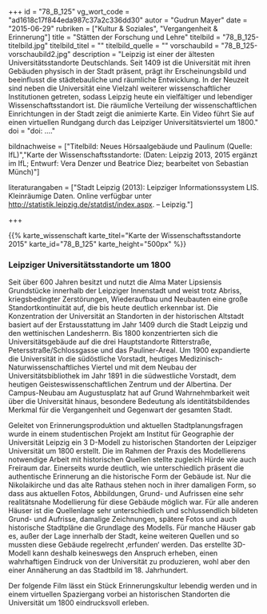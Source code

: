 +++
id = "78_B_125"
vg_wort_code = "ad1618c17f844eda987c37a2c336dd30"
autor = "Gudrun Mayer"
date = "2015-06-29"
rubriken = ["Kultur & Soziales", "Vergangenheit & Erinnerung"]
title = "Stätten der Forschung und Lehre"
titelbild = "78_B_125-titelbild.jpg"
titelbild_titel = ""
titelbild_quelle = ""
vorschaubild = "78_B_125-vorschaubild2.jpg"
description = "Leipzig ist einer der ältesten Universitätsstandorte Deutschlands. Seit 1409 ist die Universität mit ihren Gebäuden physisch in der Stadt präsent, prägt ihr Erscheinungsbild und beeinflusst die städtebauliche und räumliche Entwicklung. In der Neuzeit sind neben die Universität eine Vielzahl weiterer wissenschaftlicher Institutionen getreten, sodass Leipzig heute ein vielfältiger und lebendiger Wissenschaftsstandort ist. Die räumliche Verteilung der wissenschaftlichen Einrichtungen in der Stadt zeigt die animierte Karte. Ein Video führt Sie auf einen virtuellen Rundgang durch das Leipziger Universitätsviertel um 1800."
doi = "doi: ...."


bildnachweise = ["Titelbild: Neues Hörsaalgebäude und Paulinum (Quelle: IfL)","Karte der Wissenschaftsstandorte: (Daten: Leipzig 2013, 2015 ergänzt im IfL; Entwurf: Vera Denzer und Beatrice Diez; bearbeitet von Sebastian Münch)"]

literaturangaben = ["Stadt Leipzig (2013): Leipziger Informationssystem LIS. Kleinräumige Daten. Online verfügbar unter http://statistik.leipzig.de/statdist/index.aspx. – Leipzig."]

+++

{{% karte_wissenschaft karte_titel="Karte der Wissenschaftsstandorte 2015" karte_id="78_B_125" karte_height="500px" %}}


### Leipziger Universitätsstandorte um 1800

Seit über 600 Jahren besitzt und nutzt die Alma Mater Lipsiensis Grundstücke innerhalb der Leipziger Innenstadt und weist trotz Abriss, kriegsbedingter Zerstörungen, Wiederaufbau und Neubauten eine große Standortkontinuität auf, die bis heute deutlich erkennbar ist. Die Konzentration der Universität an Standorten in der historischen Altstadt  basiert auf der Erstausstattung im Jahr 1409 durch die Stadt Leipzig und den wettinischen Landesherrn. Bis 1800 konzentrierten sich die Universitätsgebäude auf die drei Hauptstandorte Ritterstraße, Petersstraße/Schlossgasse und das Pauliner-Areal. Um 1900 expandierte die Universität in die südöstliche Vorstadt, heutiges Medizinisch-Naturwissenschaftliches Viertel und mit dem Neubau der Universitätsbibliothek im Jahr 1891 in die südwestliche Vorstadt, dem heutigen Geisteswissenschaftlichen Zentrum und der Albertina. Der Campus-Neubau am Augustusplatz hat auf Grund Wahrnehmbarkeit weit über die Universität hinaus, besondere Bedeutung als identitätsbildendes Merkmal für die Vergangenheit und Gegenwart der gesamten Stadt.

Geleitet von Erinnerungsproduktion und aktuellen Stadtplanungsfragen wurde in einem studentischen Projekt am Institut für Geographie der Universität Leipzig ein 3 D-Modell zu historischen Standorten der Leipziger Universität  um 1800 erstellt.  Die im Rahmen der Praxis des Modellierens notwendige Arbeit mit historischen Quellen stellte zugleich Hürde wie auch Freiraum dar. Einerseits wurde deutlich, wie unterschiedlich präsent die authentische Erinnerung an die historische Form der Gebäude ist. Nur die Nikolaikirche und das alte Rathaus stehen noch in ihrer damaligen Form, so dass aus aktuellen Fotos, Abbildungen, Grund- und Aufrissen eine sehr realitätsnahe Modellierung für diese Gebäude möglich war. Für alle anderen Häuser ist die Quellenlage sehr unterschiedlich und schlussendlich bildeten Grund- und Aufrisse, damalige Zeichnungen, spätere Fotos und auch historische Stadtpläne die Grundlage des Modells. Für manche Häuser gab es, außer der Lage innerhalb der Stadt, keine weiteren Quellen und so mussten diese Gebäude regelrecht ‚erfunden‘ werden. Das erstellte 3D-Modell kann deshalb keineswegs den Anspruch erheben, einen wahrhaftigen Eindruck von der Universität zu produzieren, wohl aber den einer Annäherung an das  Stadtbild im 18. Jahrhundert.

Der folgende Film lässt ein Stück Erinnerungskultur lebendig werden  und in einem virtuellen Spaziergang  vorbei an historischen Standorten die Universität um 1800 eindrucksvoll erleben.

